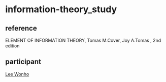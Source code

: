 # information-theory_study

## reference
  ELEMENT OF INFORMATION THEORY, Tomas M.Cover, Joy A.Tomas , 2nd edition
## participant
[Lee Wonho](https://github.com/asuan99)
